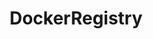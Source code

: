 ---
draft: false
title: DockerRegistry
content:
  id: dockerregistry
  name: DockerRegistry
  logo: /images/hosting-and-infrastructure/containers/dockerregistry/logo.png
  website: https://docs.docker.com/registry/
  iframe_website: /website-iframe/hosting-and-infrastructure/containers/dockerregistry
  dashboardImage: 
  short_description: Docker Registry is a stateless, highly scalable server side application that stores and lets you distribute Docker images. The Registry is open-source, under the permissive Apache license.
  description: "You should use the Registry if you want to:
tightly control where your images are being stored
fully own your images distribution pipeline
integrate image storage and distribution tightly into your in-house development workflow"
  features:
    - title: 
      description: 
    - title: 
      description: 
    - title: 
      description: 
    - title: 
      description: 
  screenshots:
---
